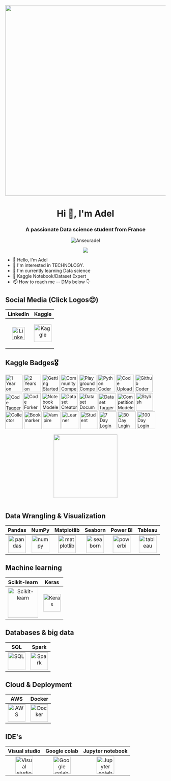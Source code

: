 <p align="center">
    <a href="https://rishavchanda.io">
        <img src="https://media.licdn.com/dms/image/v2/D4D12AQH5i_pk9_lOGw/article-cover_image-shrink_720_1280/article-cover_image-shrink_720_1280/0/1697089776871?e=2147483647&v=beta&t=_uEIAcTgpuOE2Xv5o_2XHBw73bUlJxvnQhcORE_fh5M" width="600">
    </a>
</p>
<h1 align="center">Hi 👋, I'm Adel</h1>
<h3 align="center">A passionate Data science student from France</h3>
<p align="center"> 
  <img src="https://komarev.com/ghpvc/?username=Anseuradel&label=Profile%20views&color=0e75b6&style=flat" alt="Anseuradel" /> 
</p>

<p align="center"><a href="https://github.com/Anseuadel"><img src="https://github-trophies.vercel.app/?username=Anseuradel&theme=algolia&margin-w=19&title=Repositories,Commits,MultiLanguage,LongTimeUser,Followers,NewUser&column=6" /></a></p>

- 👋 Hello, I'm Adel
- 👀 I'm interested in TECHNOLOGY.
- 🌱 I'm currently learning Data science
- 🏅 Kaggle Notebook/Dataset Expert
- 📫 How to reach me -- DMs below 👇

## Social Media (Click Logos😊)
| LinkedIn | Kaggle | 
|----------|--------|
|<p align="center"><a href="www.linkedin.com/in/adel-anseur1234" target="_blank"><img src="https://cdn.jsdelivr.net/gh/devicons/devicon@latest/icons/linkedin/linkedin-original.svg" title="LinkedIn" width="40" height="40"/></a><a href="www.linkedin.com/in/adel-anseur1234" target="_blank"></a></p>|<p align="center"><a href="https://www.kaggle.com/adelanseur" target="_blank"><img src="https://cdn.jsdelivr.net/gh/devicons/devicon@latest/icons/kaggle/kaggle-original-wordmark.svg" title="Kaggle" width="55" height="55"/></a></p>|<p align="center"><a


## Kaggle Badges🎖️
<a href="https://www.kaggle.com/adelanseur" target="_blank"><img src="https://www.googleapis.com/download/storage/v1/b/kaggle-user-content/o/inbox%2F1488634%2F163e0f27360ae958da99dde2a68f7e00%2FBadge-46.svg?generation=1727468408101916&alt=media" title="1 Year on Kaggle" width="54" height="55"/></a>
<a href="https://www.kaggle.com/adelanseur" target="_blank"><img src="https://www.googleapis.com/download/storage/v1/b/kaggle-user-content/o/inbox%2F1488634%2F17276c55ce13e85b658e1f49c608eba6%2FBadge-47.svg?generation=1727468428193735&alt=media" title="2 Years on Kaggle" width="54" height="55"/></a>
<a href="https://www.kaggle.com/adelanseur" target="_blank"><img src="https://github.com/user-attachments/assets/cd521ed5-aab7-47fa-8c8c-e5b9cb6e141e" title="Getting Started Competitor" width="54" height="55"/></a>
<a href="https://www.kaggle.com/adelanseur" target="_blank"><img src="https://www.googleapis.com/download/storage/v1/b/kaggle-user-content/o/inbox%2F1488634%2F06808571894d065a64243d6ba468be2b%2FBadge-4.svg?generation=1727462524641424&alt=media" title="Community Competitor" width="54" height="55"/></a>
<a href="https://www.kaggle.com/adelanseur" target="_blank"><img src="https://www.googleapis.com/download/storage/v1/b/kaggle-user-content/o/inbox%2F1488634%2F45be693e46c3d59a48e65f903aad246b%2FBadge-5.svg?generation=1727462562515977&alt=media" title="Playground Competitor" width="54" height="55"/></a>
<a href="https://www.kaggle.com/adelanseur" target="_blank"><img src="https://github.com/user-attachments/assets/356f6265-bedc-4899-a0b9-01205c8feeb4" title="Python Coder" width="55" height="55"/></a>
<a href="https://www.kaggle.com/adelanseur" target="_blank"><img src="https://github.com/user-attachments/assets/604be16a-94a3-4d3f-a39a-917fd7f885b0" title="Code Uploader" width="55" height="55"/></a>
<a href="https://www.kaggle.com/adelanseur" target="_blank"><img src="https://github.com/user-attachments/assets/abb24199-0204-4863-a99a-62d33b17136e" title="Github Coder" width="55" height="55"/></a>
<a href="https://www.kaggle.com/adelanseur" target="_blank"><img src="https://github.com/user-attachments/assets/b6dc4d26-6c4a-4bf7-902e-e7794b6ad877" title="Code Tagger" width="53" height="53"/></a>
<a href="https://www.kaggle.com/adelanseur" target="_blank"><img src="https://github.com/user-attachments/assets/28161b4d-2190-4956-b502-5364c97d7a2c" title="Code Forker" width="54" height="55"/></a>
<a href="https://www.kaggle.com/adelanseurc" target="_blank"><img src="https://github.com/user-attachments/assets/2ed83bc0-ab18-4bcb-9060-319548e64f37" title="Notebook Modeler" width="55" height="55"/></a>
<a href="https://www.kaggle.com/adelanseur" target="_blank"><img src="https://github.com/user-attachments/assets/8d506c94-76f4-4733-86b8-4c28248c2fc9" title="Dataset Creator" width="54" height="55"/></a>
<a href="https://www.kaggle.com/adelanseur" target="_blank"><img src="https://github.com/user-attachments/assets/093498fa-e547-4e99-9b63-4c108a55f3c9" title="Dataset Documenter" width="57" height="55"/></a>
<a href="https://www.kaggle.com/adelanseur" target="_blank"><img src="https://github.com/user-attachments/assets/5362f321-df69-4863-94f3-4ed2be5cfdcc" title="Dataset Tagger" width="55" height="54"/></a>
<a href="https://www.kaggle.com/adelanseur" target="_blank"><img src="https://www.googleapis.com/download/storage/v1/b/kaggle-user-content/o/inbox%2F1488634%2Feb028e2f7e6b3e2bef2b3682f6919224%2FBadge-25.svg?generation=1727468044501552&alt=media" title="Competition Modeler" width="55" height="54"/></a>
<a href="https://www.kaggle.com/adelanseur" target="_blank"><img src="https://github.com/user-attachments/assets/566496bf-801e-4919-ab62-6e69770d7569" title="Stylish" width="53" height="55"/></a>
<a href="https://www.kaggle.com/adelanseur" target="_blank"><img src="https://github.com/user-attachments/assets/00365d44-cc86-4555-b3f6-7add8b378990" title="Collector" width="55" height="55"/></a>
<a href="https://www.kaggle.com/adelanseur" target="_blank"><img src="https://github.com/user-attachments/assets/485ff7a8-77da-4225-95f2-0de5707c2564" title="Bookmarker" width="55" height="55"/></a>
<a href="https://www.kaggle.com/adelanseur" target="_blank"><img src="https://www.googleapis.com/download/storage/v1/b/kaggle-user-content/o/inbox%2F1488634%2F059c9b5e8bad980032971b42cb35cb10%2FBadge-44.svg?generation=1727468322667890&alt=media" title="Vampire" width="55" height="55"/></a>
<a href="https://www.kaggle.com/adelanseur" target="_blank"><img src="https://github.com/user-attachments/assets/a22e9d4e-9d3e-4a9a-a905-947ea5362724" title="Learner" width="55" height="55"/></a>
<a href="https://www.kaggle.com/adelanseur" target="_blank"><img src="https://www.googleapis.com/download/storage/v1/b/kaggle-user-content/o/inbox%2F1488634%2F59be06dc5fa3103f7f3d4064730449a4%2FBadge-38.svg?generation=1727468372542689&alt=media" title="Student" width="55" height="55"/></a>
<a href="https://www.kaggle.com/adelanseur" target="_blank"><img src="https://github.com/user-attachments/assets/cdb3691a-942b-4c49-8fd2-1ce9d0fd6044" title="7 Day Login Streak" width="54" height="55"/></a>
<a href="https://www.kaggle.com/adelanseur" target="_blank"><img src="https://github.com/user-attachments/assets/007f0147-ce17-4d08-abd1-2da60410e84b" title="30 Day Login Streak" width="57" height="55"/></a>
<a href="https://www.kaggle.com/adelanseur" target="_blank"><img src="https://www.googleapis.com/download/storage/v1/b/kaggle-user-content/o/inbox%2F1488634%2F48e340e2f9017ee9ca792d4dee295aff%2FBadge-55.svg?generation=1727468713732610&alt=media" title="100 Day Login Streak" width="57" height="55"/></a>

<p align="center">
  <a href="https://github.com/Anseuradel">
  <img height=200 src="https://github-readme-stats.vercel.app/api/top-langs/?username=Anseuradel&layout=compact&langs_count=8&card_width=321&theme=radical" />
  </a>
</p>
 
<div id="header" align="center">
  <img src="https://komarev.com/ghpvc/?username=Anseuradel&style=for-the-badge&color=blue" alt=""/>
</div>

## Data Wrangling & Visualization

| Pandas | NumPy | Matplotlib | Seaborn | Power BI | Tableau |
|--------|-------|------------|---------|----------|---------|
| <div align="center"><img src="https://github.com/user-attachments/assets/436f8783-de65-46b8-831b-b350a94a79a2" alt="pandas" width="55" height="55"></div> | <div align="center"><img src="https://github.com/user-attachments/assets/c91a23fa-3da9-413b-a513-72581a105aba" alt="numpy" width="55" height="55"></div> | <div align="center"><img src="https://github.com/user-attachments/assets/4ce134fd-6877-4f7d-9583-404e88872442" alt="matplotlib" width="55" height="55"></div> | <div align="center"><img src="https://github.com/user-attachments/assets/cead10ea-705b-4806-812c-96c52c0212ef" alt="seaborn" width="55" height="55"></div> | <div align="center"><img src="https://github.com/user-attachments/assets/817a5cdd-110b-402b-96aa-9862d40ef8db" alt="powerbi" width="55" height="55"></div> | <div align="center"><img src="https://github.com/user-attachments/assets/d23db61a-99c5-4d3a-aceb-cf18214bdc4c" alt="tableau" width="55" height="55"></div> |


## Machine learning

| Scikit-learn | Keras |
|--------|-------|
| <div align="center"><img src="https://github.com/user-attachments/assets/357dd332-509d-4794-bf47-0360e5eb5bd1" alt="Scikit-learn" width="95" height="95"></div> | <div align="center"><img src="https://github.com/user-attachments/assets/277a3ace-20f4-4830-b3e4-7a853dd6199f" alt="Keras" width="55" height="55"></div> |


## Databases & big data

| SQL | Spark |
|--------|-------|
| <div align="center"><img src="https://github.com/user-attachments/assets/fd1178c4-12f7-485f-9dac-5a4906544661" alt="SQL" width="55" height="55"></div> | <div align="center"><img src="https://github.com/user-attachments/assets/b1618410-363c-4104-99c4-9772a1283b3c" alt="Spark" width="55" height="55"></div> |


## Cloud & Deployment

| AWS | Docker |
|--------|-------|
| <div align="center"><img src="https://github.com/user-attachments/assets/bd2d3151-65f1-4df9-a28e-307faa01f126" alt="AWS" width="55" height="55"></div> | <div align="center"><img src="https://github.com/user-attachments/assets/faa6b9e8-7232-447f-a228-979d2fc50cbe" alt="Docker" width="55" height="55"></div> |

## IDE's

| Visual studio | Google colab | Jupyter notebook |
|--------|-------|------------|
| <div align="center"><img src="https://github.com/user-attachments/assets/2e1459cd-1b8f-4acd-8e17-c47ec32c5e5e" alt="Visual studio" width="55" height="55"></div> | <div align="center"><img src="https://github.com/user-attachments/assets/18080f2b-466e-4e51-a2dc-96937a61807a" alt="Google colab" width="55" height="55"></div> | <div align="center"><img src="https://github.com/user-attachments/assets/9d726b51-746f-47fc-8599-b4be6410e029" alt="Jupyter notebook" width="55" height="55"></div> |




